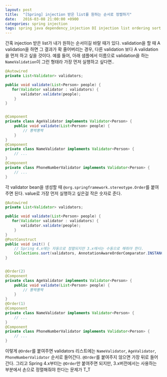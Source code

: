 ```yaml
---
layout: post
title:  "[Spring] injection 받은 list를 원하는 순서로 정렬하기"
date:   2016-03-08 21:00:00 +0900
categories: spring injection
tags: spring java dependency_injection DI injection list ordering sort 정렬
---
```


간혹 injection 받은 list가 내가 원하는 순서이길 바랄 때가 있다. validation을 할 때 A validation을 하면 그 결과가 확 줄어버리는 경우, 다른 validation 보다 A validation을 먼저 하고 싶을 것이다. 예를 들어, 아래 샘플에서 이름으로 validation을 하는 `NameValidation`이 그런 형태라 가장 먼저 실행하고 싶다면..

```java
@Autowired
private List<Validator> validators;

public void validate(List<Person> people) {
   for(Validator validator : validators) {
       validator.validate(people);
   	}
}


@Component
private class AgeValidator implements Validator<Person> {
   	public void validate(List<Person> people) {
       	// 뽕짝뽕짝
   	}
}
@Component
private class NameValidator implements Validator<Person> {
    // ...
}
@Component
private class PhoneNumberValidator implements Validator<Person> {
    // ...
}
```

각 validator bean을 생성할 때 `@org.springframework.stereotype.Order`를 붙여주면 된다. value로 가장 먼저 실행하고 싶은걸 작은 숫자로 준다.

```java
@Autowired
private List<Validator> validators;

public void validate(List<Person> people) {
   for(Validator validator : validators) {
       validator.validate(people);
   	}
}
@PostConstruct
public void init() {
    // Spring 4.x에는 자동으로 정렬되지만 3.x에서는 수동으로 해줘야 한다.
    Collections.sort(validators, AnnotationAwareOrderComparator.INSTANCE);
}


@Order(2)
@Component
private class AgeValidator implements Validator<Person> {
   	public void validate(List<Person> people) {
       	// 뽕짝뽕짝
   	}
}
@Order(1)
@Component
private class NameValidator implements Validator<Person> {
    // ...
}
@Component
private class PhoneNumberValidator implements Validator<Person> {
    // ...
}
```

이렇게 `@Order`를 붙여주면 validators 리스트에는 `NameValidator`, `AgeValidator`, `PhoneNumberValidator` 순서로 들어간다. `@Order`를 붙여주지 않으면 가장 뒤로 들어간다. 그리고 Spring 4.x부터는 `@Order`만 붙여주면 되지만, 3.x버전에서는 사용하는 부분에서 손으로 정렬해줘야 한다는 문제가 T_T
